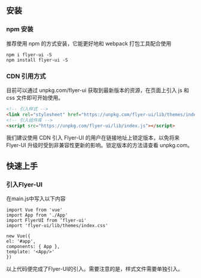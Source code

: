 ## 安装

### npm 安装

推荐使用 npm 的方式安装，它能更好地和 webpack 打包工具配合使用

```JS
npm i flyer-ui -S 
npm install flyer-ui -S
```
### CDN 引用方式

目前可以通过 unpkg.com/flyer-ui
 获取到最新版本的资源，在页面上引入 js 和 css 文件即可开始使用。


```HTML
<!-- 引入样式 -->
<link rel="stylesheet" href="https://unpkg.com/flyer-ui/lib/themes/index.css"> 
<!-- 引入组件库 --> 
<script src="https://unpkg.com/flyer-ui/lib/index.js"></script>
```
我们建议使用 CDN 引入 Flyer-UI 的用户在链接地址上锁定版本，以免将来 Flyer-UI 升级时受到非兼容性更新的影响。锁定版本的方法请查看 unpkg.com。

## 快速上手

### 引入Flyer-UI

在main.js中写入以下内容

```VUE
import Vue from 'vue'
import App from './App'
import FlyerUI from ‘flyer-ui'
import 'flyer-ui/lib/themes/index.css'

new Vue({
el: '#app',
components: { App },
template: '<App/>'
})

```
以上代码便完成了Flyer-UI的引入。需要注意的是，样式文件需要单独引入。
